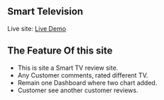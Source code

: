 ## Smart Television

Live site: [Live Demo](https://gilded-jalebi-5e00a7.netlify.app/)

## The Feature Of this site

- This is site a Smart TV review site.
- Any Customer comments, rated different TV.
- Remain one Dashboard where two chart added.
- Customer see another customer reviews.
